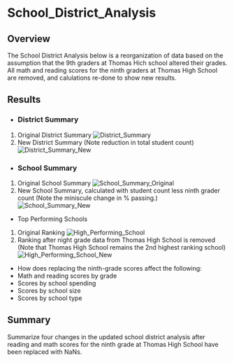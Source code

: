 # School_District_Analysis
 ## Overview
The School District Analysis below is a reorganization of data based on the assumption that the 9th graders at Thomas Hich school altered their grades. All math and reading scores for the ninth graders at Thomas High School are removed, and calulations re-done to show new results.

 ## Results 
- ### District Summary
 1) Original District Summary 
 ![District_Summary](https://user-images.githubusercontent.com/90797036/137644573-016f4cdc-9fec-46f3-b08f-6f5af4737622.png)
 2) New District Summary (Note reduction in total student count)
 ![District_Summary_New](https://user-images.githubusercontent.com/90797036/137644763-5decdf33-1b07-4873-819d-4bd06805d183.png)

- ### School Summary
 1) Original School Summary
  ![School_Summary_Original](https://user-images.githubusercontent.com/90797036/137647333-2c033608-60f1-4c34-83e1-37af6e0add05.png)
 2) New School Summary, calculated with student count less ninth grader count  (Note the miniscule change in % passing.)
  ![School_Summary_New](https://user-images.githubusercontent.com/90797036/137645719-d890c60e-7719-45b0-8e67-0889cdb9c66c.png)

 - Top Performing Schools
 1) Original Ranking
 ![High_Performing_School](https://user-images.githubusercontent.com/90797036/137647393-5ca224fe-50ac-43ba-a81b-d564a4f71ecd.png)
 2) Ranking after night grade data from Thomas High School is removed  (Note that Thomas High School remains the 2nd highest ranking school)
  ![High_Performing_School_New](https://user-images.githubusercontent.com/90797036/137647429-4c2b2940-4008-4c19-bba4-059159b078cd.png)

- How does replacing the ninth-grade scores affect the following:
- Math and reading scores by grade
- Scores by school spending
- Scores by school size
- Scores by school type
## Summary
Summarize four changes in the updated school district analysis after reading and math scores for the ninth grade at Thomas High School have been replaced with NaNs.
